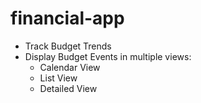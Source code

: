 # financial-app

- Track Budget Trends 
- Display Budget Events in multiple views:
  - Calendar View
  - List View
  - Detailed View
